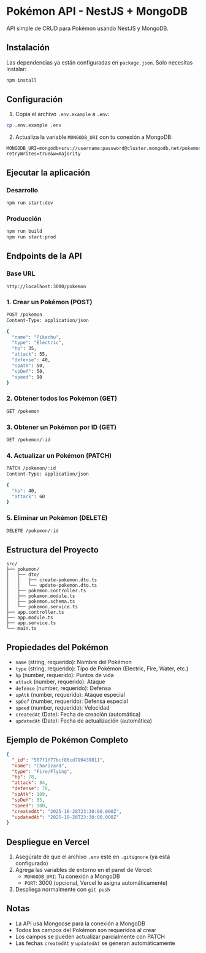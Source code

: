 # Pokémon API - NestJS + MongoDB

API simple de CRUD para Pokémon usando NestJS y MongoDB.

## Instalación

Las dependencias ya están configuradas en `package.json`. Solo necesitas instalar:

```bash
npm install
```

## Configuración

1. Copia el archivo `.env.example` a `.env`:
```bash
cp .env.example .env
```

2. Actualiza la variable `MONGODB_URI` con tu conexión a MongoDB:
```
MONGODB_URI=mongodb+srv://username:password@cluster.mongodb.net/pokemon?retryWrites=true&w=majority
```

## Ejecutar la aplicación

### Desarrollo
```bash
npm run start:dev
```

### Producción
```bash
npm run build
npm run start:prod
```

## Endpoints de la API

### Base URL
```
http://localhost:3000/pokemon
```

### 1. Crear un Pokémon (POST)
```bash
POST /pokemon
Content-Type: application/json

{
  "name": "Pikachu",
  "type": "Electric",
  "hp": 35,
  "attack": 55,
  "defense": 40,
  "spAtk": 50,
  "spDef": 50,
  "speed": 90
}
```

### 2. Obtener todos los Pokémon (GET)
```bash
GET /pokemon
```

### 3. Obtener un Pokémon por ID (GET)
```bash
GET /pokemon/:id
```

### 4. Actualizar un Pokémon (PATCH)
```bash
PATCH /pokemon/:id
Content-Type: application/json

{
  "hp": 40,
  "attack": 60
}
```

### 5. Eliminar un Pokémon (DELETE)
```bash
DELETE /pokemon/:id
```

## Estructura del Proyecto

```
src/
├── pokemon/
│   ├── dto/
│   │   ├── create-pokemon.dto.ts
│   │   └── update-pokemon.dto.ts
│   ├── pokemon.controller.ts
│   ├── pokemon.module.ts
│   ├── pokemon.schema.ts
│   └── pokemon.service.ts
├── app.controller.ts
├── app.module.ts
├── app.service.ts
└── main.ts
```

## Propiedades del Pokémon

- `name` (string, requerido): Nombre del Pokémon
- `type` (string, requerido): Tipo de Pokémon (Electric, Fire, Water, etc.)
- `hp` (number, requerido): Puntos de vida
- `attack` (number, requerido): Ataque
- `defense` (number, requerido): Defensa
- `spAtk` (number, requerido): Ataque especial
- `spDef` (number, requerido): Defensa especial
- `speed` (number, requerido): Velocidad
- `createdAt` (Date): Fecha de creación (automática)
- `updatedAt` (Date): Fecha de actualización (automática)

## Ejemplo de Pokémon Completo

```json
{
  "_id": "507f1f77bcf86cd799439011",
  "name": "Charizard",
  "type": "Fire/Flying",
  "hp": 78,
  "attack": 84,
  "defense": 78,
  "spAtk": 109,
  "spDef": 85,
  "speed": 100,
  "createdAt": "2025-10-28T23:30:00.000Z",
  "updatedAt": "2025-10-28T23:30:00.000Z"
}
```

## Despliegue en Vercel

1. Asegúrate de que el archivo `.env` esté en `.gitignore` (ya está configurado)
2. Agrega las variables de entorno en el panel de Vercel:
   - `MONGODB_URI`: Tu conexión a MongoDB
   - `PORT`: 3000 (opcional, Vercel lo asigna automáticamente)
3. Despliega normalmente con `git push`

## Notas

- La API usa Mongoose para la conexión a MongoDB
- Todos los campos del Pokémon son requeridos al crear
- Los campos se pueden actualizar parcialmente con PATCH
- Las fechas `createdAt` y `updatedAt` se generan automáticamente
